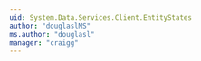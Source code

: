 ```yaml
---
uid: System.Data.Services.Client.EntityStates
author: "douglaslMS"
ms.author: "douglasl"
manager: "craigg"
---
```


